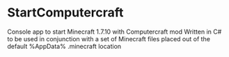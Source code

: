 # StartComputercraft
Console app to start Minecraft 1.7.10 with Computercraft mod
Written in C# to be used in conjunction with a set of Minecraft files placed out of the default %AppData% .minecraft location
